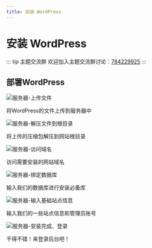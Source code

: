 ```yaml
---
title: 安装 WordPress
---
```

# 安装 WordPress

::: tip 主题交流群
欢迎加入主题交流群讨论：[784229925](https://jq.qq.com/?_wv=1027&k=U5UJjRik)
:::

## 部署WordPress

![服务器-上传文件](https://s.nmxc.ltd/sakurairo_wiki/help/wp-install-1.png)

将WordPress的文件上传到服务器中

![服务器-解压文件到根目录](https://s.nmxc.ltd/sakurairo_wiki/help/wp-install-2.png)

将上传的压缩包解压到网站根目录

![服务器-访问域名](https://s.nmxc.ltd/sakurairo_wiki/help/wp-install-3.png)

访问需要安装的网站域名

![服务器-绑定数据库](https://s.nmxc.ltd/sakurairo_wiki/help/wp-install-4.png)

输入我们的数据库进行安装必备库

![服务器-输入基础站点信息](https://s.nmxc.ltd/sakurairo_wiki/help/wp-install-5.png)

输入我们的一些站点信息和管理员账号

![服务器-安装完成、登录](https://s.nmxc.ltd/sakurairo_wiki/help/wp-install-6.png)

干得不错！来登录后台吧！